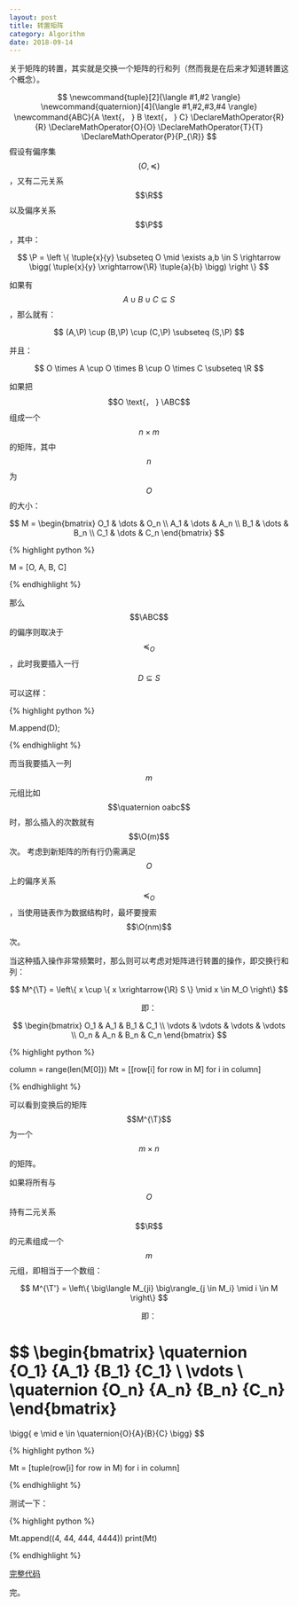 ```yaml
---
layout: post
title: 转置矩阵
category: Algorithm
date: 2018-09-14
---
```


关于矩阵的转置，其实就是交换一个矩阵的行和列（然而我是在后来才知道转置这个概念）。

$$
\newcommand{tuple}[2]{\langle #1,#2 \rangle}
\newcommand{quaternion}[4]{\langle #1,#2,#3,#4 \rangle}
\newcommand{ABC}{A \text{， } B \text{， } C}
\DeclareMathOperator{R}{R}
\DeclareMathOperator{O}{O}
\DeclareMathOperator{T}{T}
\DeclareMathOperator{P}{P_{\R}}
$$
假设有偏序集 $$(O,\preccurlyeq)$$，又有二元关系 $$\R$$ 以及偏序关系 $$\P$$，其中：

$$ 
\P =
\left \{
    \tuple{x}{y} \subseteq O
    \mid
    \exists a,b \in S \rightarrow \bigg( \tuple{x}{y} \xrightarrow{\R} \tuple{a}{b} \bigg)
\right \}
$$

如果有 $$A \cup B \cup C \subseteq S $$，那么就有：

$$ (A,\P) \cup (B,\P) \cup (C,\P) \subseteq (S,\P) $$

并且：

$$ O \times A \cup O \times B \cup O \times C \subseteq \R $$

如果把 $$O \text{， } \ABC$$ 组成一个 $$n \times m$$ 的矩阵，其中 $$n$$ 为 $$O$$ 的大小：

$$
M =
\begin{bmatrix}
    O_1 & \dots & O_n \\
    A_1 & \dots & A_n \\
    B_1 & \dots & B_n \\
    C_1 & \dots & C_n
\end{bmatrix}
$$

{% highlight python %}

M = [O, A, B, C]

{% endhighlight %}

那么 $$\ABC$$ 的偏序则取决于 $$\preccurlyeq_O$$，此时我要插入一行 $$D \subseteq S$$ 可以这样：

{% highlight python %}

M.append(D);

{% endhighlight %}

而当我要插入一列 $$m$$ 元组比如 $$\quaternion oabc$$ 时，那么插入的次数就有 $$\O(m)$$ 次。
考虑到新矩阵的所有行仍需满足 $$O$$ 上的偏序关系 $$\preccurlyeq_O$$，当使用链表作为数据结构时，最坏要搜索 $$\O(nm)$$ 次。

当这种插入操作非常频繁时，那么则可以考虑对矩阵进行转置的操作，即交换行和列：

$$
M^{\T} = 
\left\{ 
    x \cup \{ x \xrightarrow{\R} S \} \mid  x \in M_O
\right\}
$$

$$\text{即：}$$

$$
\begin{bmatrix}
    O_1 & A_1 & B_1 & C_1 \\
    \vdots & \vdots & \vdots & \vdots \\
    O_n & A_n & B_n & C_n
\end{bmatrix}
$$

{% highlight python %}

column = range(len(M[0]))
Mt = [[row[i] for row in M] for i in column]

{% endhighlight %}

可以看到变换后的矩阵 $$M^{\T}$$ 为一个 $$m \times n$$ 的矩阵。

如果将所有与 $$O$$ 持有二元关系 $$\R$$ 的元素组成一个 $$m$$ 元组，即相当于一个数组：

$$
M^{\T'} = 
\left\{
\big\langle M_{ji} \big\rangle_{j \in M_i} \mid i \in M
\right\}
$$

$$\text{即：}$$

$$
\begin{bmatrix}
    \quaternion {O_1} {A_1} {B_1} {C_1} \\
    \vdots \\
    \quaternion {O_n} {A_n} {B_n} {C_n}
\end{bmatrix}
=
\bigg\{ e \mid e \in \quaternion{O}{A}{B}{C} \bigg\}
$$

{% highlight python %}

Mt = [tuple(row[i] for row in M) for i in column]

{% endhighlight %}

测试一下：

{% highlight python %}

Mt.append((4, 44, 444, 4444))
print(Mt)

{% endhighlight %}

[完整代码](https://gist.github.com/ldcc/23e64a7c01e95b49f912f39e5dd37bff)

完。